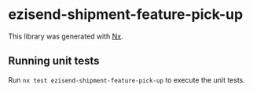 # ezisend-shipment-feature-pick-up

This library was generated with [Nx](https://nx.dev).

## Running unit tests

Run `nx test ezisend-shipment-feature-pick-up` to execute the unit tests.
